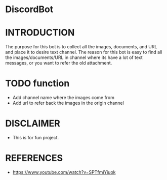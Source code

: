 # DiscordBot

# INTRODUCTION
The purpose for this bot is to collect all the images, documents, and URL and place it to desire text channel. The reason for this bot is easy to find all the images/documents/URL in channel where its have a lot of text messages, or you want to refer the old attachment.

# TODO function
- Add channel name where the images come from
- Add url to refer back the images in the origin channel

# DISCLAIMER
- This is for fun project. 

# REFERENCES
- https://www.youtube.com/watch?v=SPTfmiYiuok
